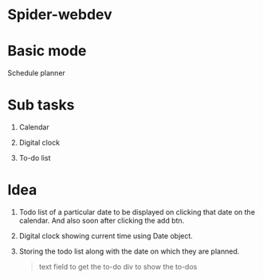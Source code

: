# Spider-webdev

# Basic mode

Schedule planner

# Sub tasks

1. Calendar

2. Digital clock

3. To-do list

# Idea

1.  Todo list of a particular date to be displayed on clicking that date on the calendar.
    And also soon after clicking the add btn.
2.  Digital clock showing current time using Date object.

3.  Storing the todo list along with the date on which they are planned.
    > text field to get the to-do
    > div to show the to-dos
